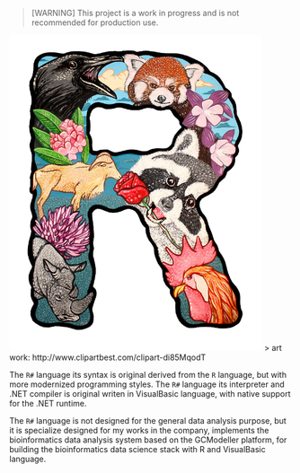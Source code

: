> [WARNING] This project is a work in progress and is not recommended for production use.

<img src="./design/R-sharp.png" width="450px" />
> art work: http://www.clipartbest.com/clipart-di85MqodT

The ``R#`` language its syntax is original derived from the ``R`` language, but with more modernized programming styles. The ``R#`` language its interpreter and .NET compiler is original writen in VisualBasic language, with native support for the .NET runtime.

The ``R#`` language is not designed for the general data analysis purpose, but it is specialize designed for my works in the company, implements the bioinformatics data analysis system based on the GCModeller platform, for building the bioinformatics data science stack with R and VisualBasic language.
